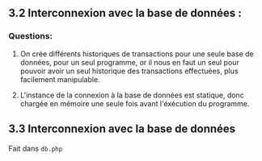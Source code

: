 ## 3.2 Interconnexion avec la base de données :

### Questions:

1. On crée différents historiques de transactions pour une seule base de données, pour un seul programme, or il nous en faut un seul pour pouvoir avoir un seul historique des transactions effectuées, plus facilement manipulable.

2. L'instance de la connexion à la base de données est statique, donc chargée en mémoire une seule fois avant l'éxécution du programme.

## 3.3 Interconnexion avec la base de données

Fait dans `db.php`